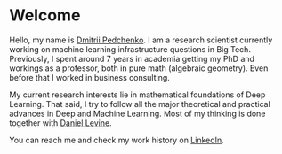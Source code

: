 # Welcome

Hello, my name is [Dmitrii Pedchenko](https://www.linkedin.com/in/dmitrii-pedchenko-7464b11b0/). I am a research scientist currently working on machine learning infrastructure questions in Big Tech. Previously, I spent around 7 years in academia getting my PhD and workings as a professor, both in pure math (algebraic geometry). Even before that I worked in business consulting.

My current research interests lie in mathematical foundations of Deep Learning. That said, I try to follow all the major theoretical and practical advances in Deep and Machine Learning. Most of my thinking is done together with [Daniel Levine](https://www.linkedin.com/in/danielflevine/).

You can reach me and check my work history on [LinkedIn](https://www.linkedin.com/in/dmitrii-pedchenko-7464b11b0/).
